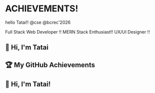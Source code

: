 # ACHIEVEMENTS!
hello Tatai!!
@cse 
@bcrec'2026
<!DOCTYPE html>

Full Stack Web Developer !!
MERN Stack Enthusiast!!
UX/UI Designer !!

## 👋 Hi, I'm Tatai

## 🏆 My GitHub Achievements

## 👋 Hi, I'm Tatai!




